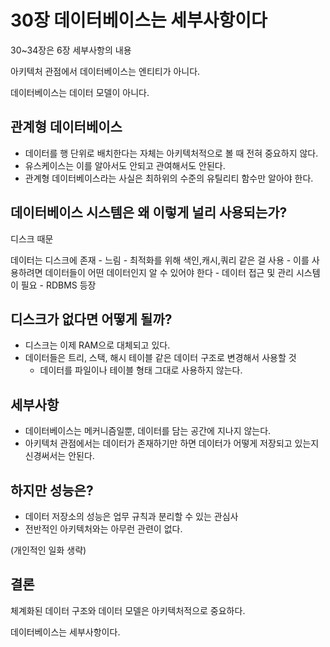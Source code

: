 # 30장 데이터베이스는 세부사항이다

30~34장은 6장 세부사항의 내용

아키텍처 관점에서 데이터베이스는 엔티티가 아니다. 

데이터베이스는 데이터 모델이 아니다.

## 관계형 데이터베이스

- 데이터를 행 단위로 배치한다는 자체는 아키텍처적으로 볼 때 전혀 중요하지 않다.
- 유스케이스는 이를 알아서도 안되고 관여해서도 안된다.
- 관계형 데이터베이스라는 사실은 최하위의  수준의 유틸리티 함수만 알아야 한다.

## 데이터베이스 시스템은 왜 이렇게 널리 사용되는가?

디스크 때문

데이터는 디스크에 존재 - 느림 - 최적화를 위해 색인,캐시,쿼리 같은 걸 사용 - 이를 사용하려면 데이터들이 어떤 데이터인지 알 수 있어야 한다 - 데이터 접근 및 관리 시스템이 필요 - RDBMS 등장

## 디스크가 없다면 어떻게 될까?

- 디스크는 이제 RAM으로 대체되고 있다.
- 데이터들은 트리, 스택, 해시 테이블 같은 데이터 구조로 변경해서 사용할 것
    - 데이터를 파일이나 테이블 형태 그대로 사용하지 않는다.

## 세부사항

- 데이터베이스는 메커니즘일뿐, 데이터를 담는 공간에 지나지 않는다.
- 아키텍처 관점에서는 데이터가 존재하기만 하면 데이터가 어떻게 저장되고 있는지 신경써서는 안된다.

## 하지만 성능은?

- 데이터 저장소의 성능은 업무 규칙과 분리할 수 있는 관심사
- 전반적인 아키텍처와는 아무런 관련이 없다.

(개인적인 일화 생략)

## 결론

체계화된 데이터 구조와 데이터 모델은 아키텍처적으로 중요하다.

데이터베이스는 세부사항이다.
